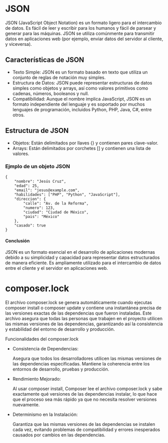 # JSON

JSON (JavaScript Object Notation) es un formato ligero para el intercambio de datos. Es fácil de leer y escribir para los humanos y fácil de parsear y generar para las máquinas. JSON se utiliza comúnmente para transmitir datos en aplicaciones web (por ejemplo, enviar datos del servidor al cliente, y viceversa).

## Características de JSON
- Texto Simple: JSON es un formato basado en texto que utiliza un conjunto de reglas de notación muy simples.
- Estructura de Datos: JSON puede representar estructuras de datos simples como objetos y arrays, así como valores primitivos como cadenas, números, booleanos y null.
- Compatibilidad: Aunque el nombre implica JavaScript, JSON es un formato independiente del lenguaje y es soportado por muchos lenguajes de programación, incluidos Python, PHP, Java, C#, entre otros.

## Estructura de JSON
- Objetos: Están delimitados por llaves {} y contienen pares clave-valor.
- Arrays: Están delimitados por corchetes [] y contienen una lista de valores.

### Ejmplo de un objeto JSON

```
{
    "nombre": "Jesús Cruz",
    "edad": 25,
    "email": "jesus@example.com",
    "habilidades": ["PHP", "Python", "JavaScript"],
    "direccion": {
        "calle": "Av. de la Reforma",
        "numero": 123,
        "ciudad": "Ciudad de México",
        "pais": "México"
    },
    "casado": true
}
```

#### Conclusión
JSON es un formato esencial en el desarrollo de aplicaciones modernas debido a su simplicidad y capacidad para representar datos estructurados de manera eficiente. Es ampliamente utilizado para el intercambio de datos entre el cliente y el servidor en aplicaciones web.

# composer.lock


El archivo composer.lock se genera automáticamente cuando ejecutas composer install o composer update y contiene una instantánea precisa de las versiones exactas de las dependencias que fueron instaladas. Este archivo asegura que todas las personas que trabajen en el proyecto utilicen las mismas versiones de las dependencias, garantizando así la consistencia y estabilidad del entorno de desarrollo y producción.

Funcionalidades del composer.lock

- Consistencia de Dependencias:

    Asegura que todos los desarrolladores utilicen las mismas versiones de las dependencias especificadas.
    Mantiene la coherencia entre los entornos de desarrollo, pruebas y producción.

- Rendimiento Mejorado:

    Al usar composer install, Composer lee el archivo composer.lock y sabe exactamente qué versiones de las dependencias instalar, lo que hace que el proceso sea más rápido ya que no necesita resolver versiones nuevamente.

- Determinismo en la Instalación:

    Garantiza que las mismas versiones de las dependencias se instalen cada vez, evitando problemas de compatibilidad y errores inesperados causados por cambios en las dependencias.